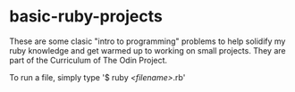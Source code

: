# basic-ruby-projects


These are some clasic "intro to programming" problems to help solidify my ruby knowledge and get warmed up to working on small projects. They are part of the Curriculum of The Odin Project.

To run a file, simply type '$ ruby _\<filename\>_.rb'